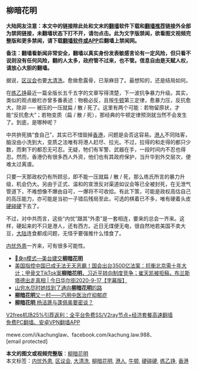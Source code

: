  <h2>柳暗花明</h2> <p class="notice"><b>大陆网友注意：本文中的链接除此处和文末的<a href="https://github.com/bannedbook/fanqiang" >翻墙</a>软件下载和<a href="https://github.com/killgcd/justmysocks/blob/master/README.md">翻墙推荐</a>链接外全部为禁网链接，未翻墙状态下打不开，请勿点击。此为文字版禁闻，欲看图文视频完整版和更多禁闻，请下载<a href="https://github.com/bannedbook/fanqiang">翻墙软件或APP</a>后翻墙上禁闻网。</p><p>备注：翻墙看新闻非常安全，翻墙以真实身份发表敏感言论有一定风险，但只看不说则没有任何风险，翻的人太多，政府管不过来，也不管。信息自由是天赋人权，请放心大胆的翻墙。</b></p>  <div class="entry">  <p>据说，<a href="https://www.bannedbook.org/bnews/tag/%E5%8C%BA%E8%AE%AE%E4%BC%9A/" class="st_tag internal_tag" rel="tag" title="标签 区议会 下的日志">区议会</a>也要<a href="https://www.bannedbook.org/bnews/tag/%e5%a4%a7%e6%b8%85%e6%b4%97/" class="st_tag internal_tag" rel="tag" title="标签 大清洗 下的日志">大清洗</a>。愈做愈露骨，已渐麻目了。最想知的，还是结局如何。</p> <p>在<a href="https://www.bannedbook.org/bnews/tag/%e7%bb%83%e4%b9%99%e9%93%ae/" class="st_tag internal_tag" rel="tag" title="标签 练乙铮 下的日志">练乙铮</a>最近一篇全版长五千五字的文章写得清楚，下一波抗争暴力升级。其实，类似的观点敝栏亦曾多番表述：物极必反，且按<a href="https://www.bannedbook.org/bnews/tag/%E7%89%9B%E9%A1%BF/" class="st_tag internal_tag" rel="tag" title="标签 牛顿 下的日志">牛顿</a>第三定律，愈暴力压，反抗愈大，除非 ── 被压的一压就扁 / 散 / 死了。这里有两个可能：若物留原状，才能“反抗愈大”；若物变质（扁 / 散 / 死），那经典的牛顿定律预测就当然不会发生了。到底，是哪种呢？</p>  <p>中共拚死搞“食自己”，其实已不惜毁掉<a href="https://www.bannedbook.org/bnews/tag/%e9%a6%99%e6%b8%af/" class="st_tag internal_tag" rel="tag" title="标签 香港 下的日志">香港</a>，问题是会否这容易。<a href="https://www.bannedbook.org/bnews/tag/%e6%b8%af%e4%ba%ba/" class="st_tag internal_tag" rel="tag" title="标签 港人 下的日志">港人</a>不同陆客，脑没由小洗到大，变质之法唯有将港人赶尽、拉光。不过，拉得的和走得的都只少数，而剩下的都忍无可忍。无疑，牠们有军警、武器在手，一段时间内不忍也得忍。然而，香港仍有很多西人外资，他们也有其政府保护，当升华到外交层次，便难太过离谱。</p> <p>只要一天那政权仍有所顾忌，即不能一压就扁 / 散 / 死，那么练氏所言的暴力升级，机会仍大。另由于正式、温和的宣泄反对渠道如议会等已全被封死，在无泄气管道下，不难想像不爆由自可，一爆将不可收拾。有此下策，可能是政权高估自己的高压能力，亦可能是当初一子错后残局至此，可选的棋着已不多，唯有硬着头皮<a href="https://www.bannedbook.org/bnews/tag/%E7%A1%AC%E7%A2%B0%E7%A1%AC/" class="st_tag internal_tag" rel="tag" title="标签 硬碰硬 下的日志">硬碰硬</a>下去了。</p>  <p>不过，对中共而言，这些“内忧”跟其“外患”是一套相连，要来的总会一齐来。这样，硬起来的不只是港人，还有西方。近日无煤便无电，很自然地若美国不卖大豆，<span class='wp_keywordlink_affiliate'><a href="https://www.bannedbook.org/" title="大陆" target="_blank">大陆</a></span>连食都成问题，无怪乎要强推什么惜食了。</p> <p><a href="https://www.bannedbook.org/bnews/tag/%E5%86%85%E5%BF%A7%E5%A4%96%E6%82%A3/" class="st_tag internal_tag" rel="tag" title="标签 内忧外患 下的日志">内忧外患</a>一齐来，可有很多可能性。</p>  <ul class='op-related-articles' title='相关阅读'> <li><a href='https://www.bannedbook.org/bnews/baitai/20201011/1411718.html' target='_blank'>身n模式―美台建交<b>柳暗花明</b></a></li> <li><a href='https://www.bannedbook.org/bnews/bannedvideo/20200918/1398350.html' target='_blank'>美国指控中国已成无法无天恶霸！国会出台3500亿法案：抗衡北京需十年大计；甲骨文TikTok案<b>柳暗花明</b>，习近平转向制度竞争；崔天凯被拒稿，布兰斯塔德出走真相 | 今日华尔街2020-9-17【字幕版】</a></li> <li><a href='https://www.bannedbook.org/bnews/comments/20200819/1382384.html' target='_blank'>山穷水尽时她找到了通向<b>柳暗花明</b>的路</a></li> <li><a href='https://www.bannedbook.org/bnews/comments/20200615/1345128.html' target='_blank'><b>柳暗花明</b>又一村——巧用中医治疗抑郁症</a></li> <li><a href='https://www.bannedbook.org/bnews/headline/20200615/1344913.html' target='_blank'><b>柳暗花明</b> 杨洁篪与蓬佩奥要密谈？</a></li> </ul> <p class="texttj"> <a href="https://github.com/bannedbook/fanqiang/wiki/V2ray%E6%9C%BA%E5%9C%BA" target="_blank">V2free机场25%引荐返利：全平台免费SS/V2ray节点+经济套餐高速翻墙</a><br/> <a href="https://github.com/bannedbook/fanqiang/wiki/%E7%A6%81%E9%97%BB%E7%BD%91%E5%AE%89%E5%8D%93%E7%BF%BB%E5%A2%99%E6%96%B0%E9%97%BBAPP" target="_blank">免费PC翻墙、安卓VPN翻墙APP</a></p><p>mewe.com/i/kachunglaw、facebook.com/kachung.law.988、[email protected]</p><a name='sharetosocial'></a>       <div><b>本文的图文或视频完整版</b>：<a href='https://www.bannedbook.org/bnews/comments/20201227/1455964.html'>柳暗花明</a></div>  </div><!--END ENTRY--> <div class="postfooter"> <div>本文标签：<a href="https://www.bannedbook.org/bnews/tag/%E5%86%85%E5%BF%A7%E5%A4%96%E6%82%A3/" rel="tag">内忧外患</a>, <a href="https://www.bannedbook.org/bnews/tag/%E5%8C%BA%E8%AE%AE%E4%BC%9A/" rel="tag">区议会</a>, <a href="https://www.bannedbook.org/bnews/tag/%e5%a4%a7%e6%b8%85%e6%b4%97/" rel="tag">大清洗</a>, <a href="https://www.bannedbook.org/bnews/tag/%E6%9F%B3%E6%9A%97%E8%8A%B1%E6%98%8E/" rel="tag">柳暗花明</a>, <a href="https://www.bannedbook.org/bnews/tag/%e6%b8%af%e4%ba%ba/" rel="tag">港人</a>, <a href="https://www.bannedbook.org/bnews/tag/%E7%89%9B%E9%A1%BF/" rel="tag">牛顿</a>, <a href="https://www.bannedbook.org/bnews/tag/%E7%A1%AC%E7%A2%B0%E7%A1%AC/" rel="tag">硬碰硬</a>, <a href="https://www.bannedbook.org/bnews/tag/%e7%bb%83%e4%b9%99%e9%93%ae/" rel="tag">练乙铮</a>, <a href="https://www.bannedbook.org/bnews/tag/%e9%a6%99%e6%b8%af/" rel="tag">香港</a></div>  </div><!--END POSTFOOTER--> 